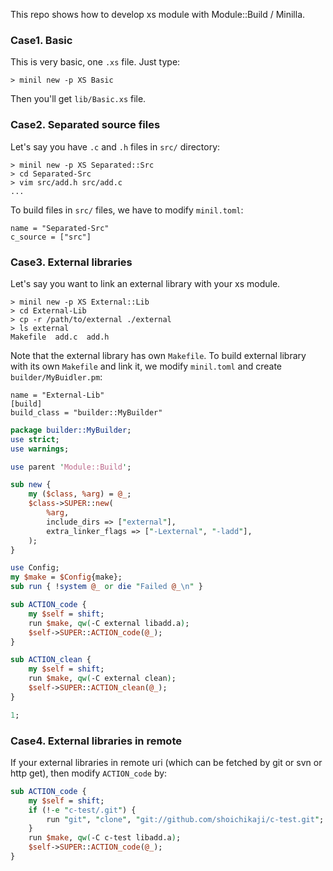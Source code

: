 This repo shows how to develop xs module with Module::Build / Minilla.

### Case1. Basic

This is very basic, one `.xs` file. Just type:

    > minil new -p XS Basic

Then you'll get `lib/Basic.xs` file.

### Case2. Separated source files

Let's say you have `.c` and `.h` files in `src/` directory:

    > minil new -p XS Separated::Src
    > cd Separated-Src
    > vim src/add.h src/add.c
    ...

To build files in `src/` files, we have to modify `minil.toml`:
```
name = "Separated-Src"
c_source = ["src"]
```

### Case3. External libraries

Let's say you want to link an external library with your xs module.

    > minil new -p XS External::Lib
    > cd External-Lib
    > cp -r /path/to/external ./external
    > ls external
    Makefile  add.c  add.h

Note that the external library has own `Makefile`.
To build external library with its own `Makefile` and link it,
we modify `minil.toml` and create `builder/MyBuidler.pm`:

```
name = "External-Lib"
[build]
build_class = "builder::MyBuilder"
```
```perl
package builder::MyBuilder;
use strict;
use warnings;

use parent 'Module::Build';

sub new {
    my ($class, %arg) = @_;
    $class->SUPER::new(
        %arg,
        include_dirs => ["external"],
        extra_linker_flags => ["-Lexternal", "-ladd"],
    );
}

use Config;
my $make = $Config{make};
sub run { !system @_ or die "Failed @_\n" }

sub ACTION_code {
    my $self = shift;
    run $make, qw(-C external libadd.a);
    $self->SUPER::ACTION_code(@_);
}

sub ACTION_clean {
    my $self = shift;
    run $make, qw(-C external clean);
    $self->SUPER::ACTION_clean(@_);
}

1;
```

### Case4. External libraries in remote

If your external libraries in remote uri
(which can be fetched by git or svn or http get),
then modify `ACTION_code` by:

```perl
sub ACTION_code {
    my $self = shift;
    if (!-e "c-test/.git") {
        run "git", "clone", "git://github.com/shoichikaji/c-test.git";
    }
    run $make, qw(-C c-test libadd.a);
    $self->SUPER::ACTION_code(@_);
}
```

